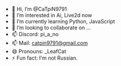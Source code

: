 - 👋 Hi, I’m @CaTpiN9791
- 👀 I’m interested in Ai, Live2d now
- 🌱 I’m currently learning Python, JavaScript
- 💞️ I’m looking to collaborate on ...
- 📫 Discord: pi_a_no
- 📫 Mail: catpin9791@gmail.com
- 😄 Pronouns: _LeafCat
- ⚡ Fun fact: I'm not Russian.

<!---
CaTpiN9791/CaTpiN9791 is a ✨ special ✨ repository because its `README.md` (this file) appears on your GitHub profile.
You can click the Preview link to take a look at your changes.
--->
